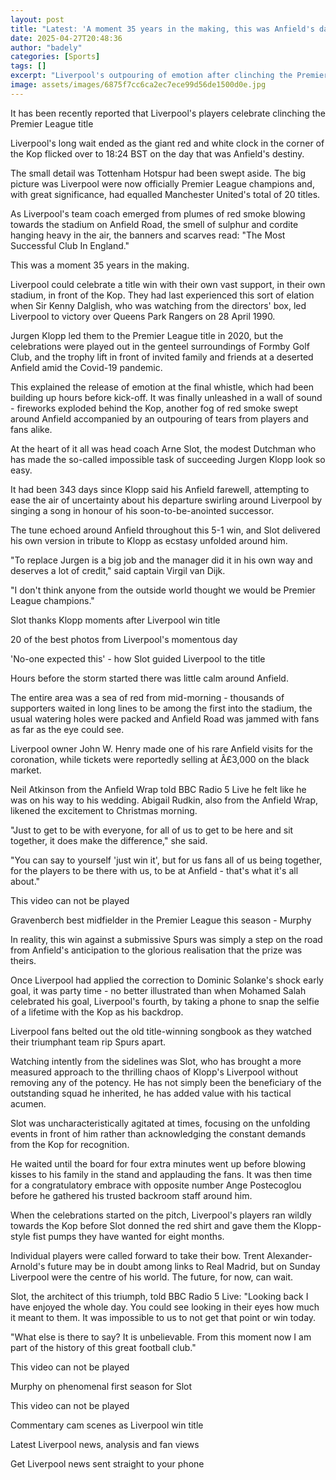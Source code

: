 ```yaml
---
layout: post
title: "Latest: 'A moment 35 years in the making, this was Anfield's day of destiny'"
date: 2025-04-27T20:48:36
author: "badely"
categories: [Sports]
tags: []
excerpt: "Liverpool's outpouring of emotion after clinching the Premier League title was a day of celebration 35 years in the making, writes Phil McNulty."
image: assets/images/6875f7cc6ca2ec7ece99d56de1500d0e.jpg
---
```


It has been recently reported that Liverpool's players celebrate clinching the Premier League title

Liverpool's long wait ended as the giant red and white clock in the corner of the Kop flicked over to 18:24 BST on the day that was Anfield's destiny.

The small detail was Tottenham Hotspur had been swept aside. The big picture was Liverpool were now officially Premier League champions and, with great significance, had equalled Manchester United's total of 20 titles.

As Liverpool's team coach emerged from plumes of red smoke blowing towards the stadium on Anfield Road, the smell of sulphur and cordite hanging heavy in the air, the banners and scarves read: "The Most Successful Club In England."

This was a moment 35 years in the making. 

Liverpool could celebrate a title win with their own vast support, in their own stadium, in front of the Kop. They had last experienced this sort of elation when Sir Kenny Dalglish, who was watching from the directors' box, led Liverpool to victory over Queens Park Rangers on 28 April 1990.

Jurgen Klopp led them to the Premier League title in 2020, but the celebrations were played out in the genteel surroundings of Formby Golf Club, and the trophy lift in front of invited family and friends at a deserted Anfield amid the Covid-19 pandemic.

This explained the release of emotion at the final whistle, which had been building up hours before kick-off. It was finally unleashed in a wall of sound - fireworks exploded behind the Kop, another fog of red smoke swept around Anfield accompanied by an outpouring of tears from players and fans alike.

At the heart of it all was head coach Arne Slot, the modest Dutchman who has made the so-called impossible task of succeeding Jurgen Klopp look so easy.

It had been 343 days since Klopp said his Anfield farewell, attempting to ease the air of uncertainty about his departure swirling around Liverpool by singing a song in honour of his soon-to-be-anointed successor.

The tune echoed around Anfield throughout this 5-1 win, and Slot delivered his own version in tribute to Klopp as ecstasy unfolded around him.

"To replace Jurgen is a big job and the manager did it in his own way and deserves a lot of credit," said captain Virgil van Dijk. 

"I don't think anyone from the outside world thought we would be Premier League champions."

Slot thanks Klopp moments after Liverpool win title

20 of the best photos from Liverpool's momentous day

'No-one expected this' - how Slot guided Liverpool to the title

Hours before the storm started there was little calm around Anfield.

The entire area was a sea of red from mid-morning - thousands of supporters waited in long lines to be among the first into the stadium, the usual watering holes were packed and Anfield Road was jammed with fans as far as the eye could see.

Liverpool owner John W. Henry made one of his rare Anfield visits for the coronation, while tickets were reportedly selling at Â£3,000 on the black market. 

Neil Atkinson from the Anfield Wrap told BBC Radio 5 Live he felt like he was on his way to his wedding. Abigail Rudkin, also from the Anfield Wrap, likened the excitement to Christmas morning.

"Just to get to be with everyone, for all of us to get to be here and sit together, it does make the difference," she said.

"You can say to yourself 'just win it', but for us fans all of us being together, for the players to be there with us, to be at Anfield - that's what it's all about."

This video can not be played

Gravenberch best midfielder in the Premier League this season - Murphy

In reality, this win against a submissive Spurs was simply a step on the road from Anfield's anticipation to the glorious realisation that the prize was theirs.

Once Liverpool had applied the correction to Dominic Solanke's shock early goal, it was party time - no better illustrated than when Mohamed Salah celebrated his goal, Liverpool's fourth, by taking a phone to snap the selfie of a lifetime with the Kop as his backdrop.

Liverpool fans belted out the old title-winning songbook as they watched their triumphant team rip Spurs apart.

Watching intently from the sidelines was Slot, who has brought a more measured approach to the thrilling chaos of Klopp's Liverpool without removing any of the potency. He has not simply been the beneficiary of the outstanding squad he inherited, he has added value with his tactical acumen.

Slot was uncharacteristically agitated at times, focusing on the unfolding events in front of him rather than acknowledging the constant demands from the Kop for recognition.

He waited until the board for four extra minutes went up before blowing kisses to his family in the stand and applauding the fans. It was then time for a congratulatory embrace with opposite number Ange Postecoglou before he gathered his trusted backroom staff around him.

When the celebrations started on the pitch, Liverpool's players ran wildly towards the Kop before Slot donned the red shirt and gave them the Klopp-style fist pumps they have wanted for eight months.

Individual players were called forward to take their bow. Trent Alexander-Arnold's future may be in doubt among links to Real Madrid, but on Sunday Liverpool were the centre of his world. The future, for now, can wait.

Slot, the architect of this triumph, told BBC Radio 5 Live: "Looking back I have enjoyed the whole day. You could see looking in their eyes how much it meant to them. It was impossible to us to not get that point or win today.

"What else is there to say? It is unbelievable. From this moment now I am part of the history of this great football club."

This video can not be played

Murphy on phenomenal first season for Slot

This video can not be played

Commentary cam scenes as Liverpool win title

Latest Liverpool news, analysis and fan views

Get Liverpool news sent straight to your phone

